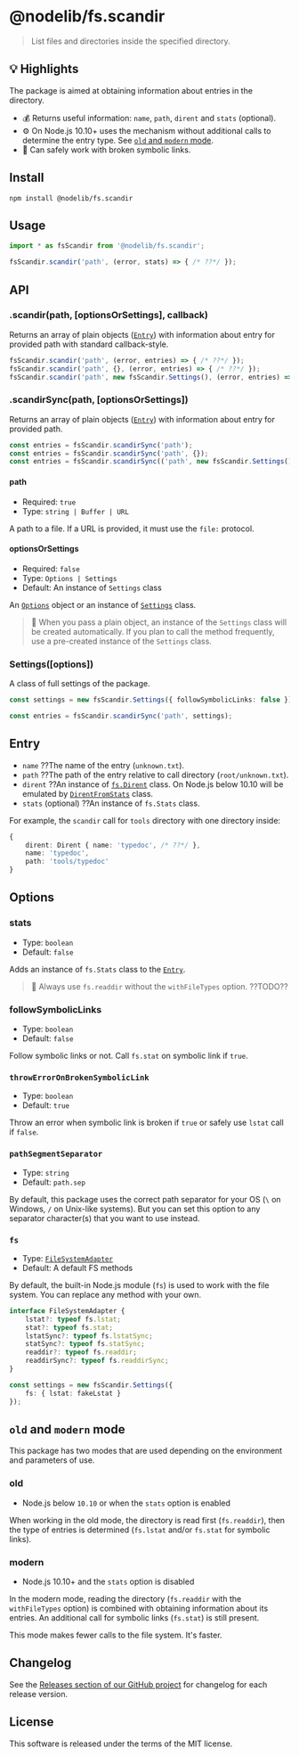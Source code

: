 ﻿# @nodelib/fs.scandir

> List files and directories inside the specified directory.

## :bulb: Highlights

The package is aimed at obtaining information about entries in the directory.

* :moneybag: Returns useful information: `name`, `path`, `dirent` and `stats` (optional).
* :gear: On Node.js 10.10+ uses the mechanism without additional calls to determine the entry type. See [`old` and `modern` mode](#old-and-modern-mode).
* :link: Can safely work with broken symbolic links.

## Install

```console
npm install @nodelib/fs.scandir
```

## Usage

```ts
import * as fsScandir from '@nodelib/fs.scandir';

fsScandir.scandir('path', (error, stats) => { /* ??*/ });
```

## API

### .scandir(path, [optionsOrSettings], callback)

Returns an array of plain objects ([`Entry`](#entry)) with information about entry for provided path with standard callback-style.

```ts
fsScandir.scandir('path', (error, entries) => { /* ??*/ });
fsScandir.scandir('path', {}, (error, entries) => { /* ??*/ });
fsScandir.scandir('path', new fsScandir.Settings(), (error, entries) => { /* ??*/ });
```

### .scandirSync(path, [optionsOrSettings])

Returns an array of plain objects ([`Entry`](#entry)) with information about entry for provided path.

```ts
const entries = fsScandir.scandirSync('path');
const entries = fsScandir.scandirSync('path', {});
const entries = fsScandir.scandirSync(('path', new fsScandir.Settings());
```

#### path

* Required: `true`
* Type: `string | Buffer | URL`

A path to a file. If a URL is provided, it must use the `file:` protocol.

#### optionsOrSettings

* Required: `false`
* Type: `Options | Settings`
* Default: An instance of `Settings` class

An [`Options`](#options) object or an instance of [`Settings`](#settingsoptions) class.

> :book: When you pass a plain object, an instance of the `Settings` class will be created automatically. If you plan to call the method frequently, use a pre-created instance of the `Settings` class.

### Settings([options])

A class of full settings of the package.

```ts
const settings = new fsScandir.Settings({ followSymbolicLinks: false });

const entries = fsScandir.scandirSync('path', settings);
```

## Entry

* `name` ??The name of the entry (`unknown.txt`).
* `path` ??The path of the entry relative to call directory (`root/unknown.txt`).
* `dirent` ??An instance of [`fs.Dirent`](./src/types/index.ts) class. On Node.js below 10.10 will be emulated by [`DirentFromStats`](./src/utils/fs.ts) class.
* `stats` (optional) ??An instance of `fs.Stats` class.

For example, the `scandir` call for `tools` directory with one directory inside:

```ts
{
	dirent: Dirent { name: 'typedoc', /* ??*/ },
	name: 'typedoc',
	path: 'tools/typedoc'
}
```

## Options

### stats

* Type: `boolean`
* Default: `false`

Adds an instance of `fs.Stats` class to the [`Entry`](#entry).

> :book: Always use `fs.readdir` without the `withFileTypes` option. ??TODO??

### followSymbolicLinks

* Type: `boolean`
* Default: `false`

Follow symbolic links or not. Call `fs.stat` on symbolic link if `true`.

### `throwErrorOnBrokenSymbolicLink`

* Type: `boolean`
* Default: `true`

Throw an error when symbolic link is broken if `true` or safely use `lstat` call if `false`.

### `pathSegmentSeparator`

* Type: `string`
* Default: `path.sep`

By default, this package uses the correct path separator for your OS (`\` on Windows, `/` on Unix-like systems). But you can set this option to any separator character(s) that you want to use instead.

### `fs`

* Type: [`FileSystemAdapter`](./src/adapters/fs.ts)
* Default: A default FS methods

By default, the built-in Node.js module (`fs`) is used to work with the file system. You can replace any method with your own.

```ts
interface FileSystemAdapter {
	lstat?: typeof fs.lstat;
	stat?: typeof fs.stat;
	lstatSync?: typeof fs.lstatSync;
	statSync?: typeof fs.statSync;
	readdir?: typeof fs.readdir;
	readdirSync?: typeof fs.readdirSync;
}

const settings = new fsScandir.Settings({
	fs: { lstat: fakeLstat }
});
```

## `old` and `modern` mode

This package has two modes that are used depending on the environment and parameters of use.

### old

* Node.js below `10.10` or when the `stats` option is enabled

When working in the old mode, the directory is read first (`fs.readdir`), then the type of entries is determined (`fs.lstat` and/or `fs.stat` for symbolic links).

### modern

* Node.js 10.10+ and the `stats` option is disabled

In the modern mode, reading the directory (`fs.readdir` with the `withFileTypes` option) is combined with obtaining information about its entries. An additional call for symbolic links (`fs.stat`) is still present.

This mode makes fewer calls to the file system. It's faster.

## Changelog

See the [Releases section of our GitHub project](https://github.com/nodelib/nodelib/releases) for changelog for each release version.

## License

This software is released under the terms of the MIT license.